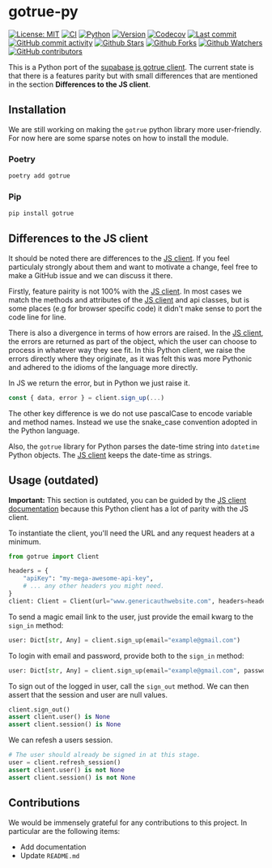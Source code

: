 # gotrue-py

[![License: MIT](https://img.shields.io/badge/License-MIT-green.svg?label=license)](https://opensource.org/licenses/MIT)
[![CI](https://github.com/supabase-community/gotrue-py/actions/workflows/ci.yml/badge.svg)](https://github.com/supabase-community/gotrue-py/actions/workflows/ci.yml)
[![Python](https://img.shields.io/pypi/pyversions/gotrue)](https://pypi.org/project/gotrue)
[![Version](https://img.shields.io/pypi/v/gotrue?color=%2334D058)](https://pypi.org/project/gotrue)
[![Codecov](https://codecov.io/gh/supabase-community/gotrue-py/branch/main/graph/badge.svg)](https://codecov.io/gh/supabase-community/gotrue-py)
[![Last commit](https://img.shields.io/github/last-commit/supabase-community/gotrue-py.svg?style=flat)](https://github.com/supabase-community/gotrue-py/commits)
[![GitHub commit activity](https://img.shields.io/github/commit-activity/m/supabase-community/gotrue-py)](https://github.com/supabase-community/gotrue-py/commits)
[![Github Stars](https://img.shields.io/github/stars/supabase-community/gotrue-py?style=flat&logo=github)](https://github.com/supabase-community/gotrue-py/stargazers)
[![Github Forks](https://img.shields.io/github/forks/supabase-community/gotrue-py?style=flat&logo=github)](https://github.com/supabase-community/gotrue-py/network/members)
[![Github Watchers](https://img.shields.io/github/watchers/supabase-community/gotrue-py?style=flat&logo=github)](https://github.com/supabase-community/gotrue-py)
[![GitHub contributors](https://img.shields.io/github/contributors/supabase-community/gotrue-py)](https://github.com/supabase-community/gotrue-py/graphs/contributors)

This is a Python port of the [supabase js gotrue client](https://github.com/supabase/gotrue-js). The current state is that there is a features parity but with small differences that are mentioned in the section **Differences to the JS client**.

## Installation

We are still working on making the `gotrue` python library more user-friendly. For now here are some sparse notes on how to install the module.

### Poetry

```bash
poetry add gotrue
```

### Pip

```bash
pip install gotrue
```

## Differences to the JS client

It should be noted there are differences to the [JS client](https://github.com/supabase/gotrue-js). If you feel particulaly strongly about them and want to motivate a change, feel free to make a GitHub issue and we can discuss it there.

Firstly, feature pairity is not 100% with the [JS client](https://github.com/supabase/gotrue-js). In most cases we match the methods and attributes of the [JS client](https://github.com/supabase/gotrue-js) and api classes, but is some places (e.g for browser specific code) it didn't make sense to port the code line for line.

There is also a divergence in terms of how errors are raised. In the [JS client](https://github.com/supabase/gotrue-js), the errors are returned as part of the object, which the user can choose to process in whatever way they see fit. In this Python client, we raise the errors directly where they originate, as it was felt this was more Pythonic and adhered to the idioms of the language more directly.

In JS we return the error, but in Python we just raise it.

```js
const { data, error } = client.sign_up(...)
```

The other key difference is we do not use pascalCase to encode variable and method names. Instead we use the snake_case convention adopted in the Python language.

Also, the `gotrue` library for Python parses the date-time string into `datetime` Python objects. The [JS client](https://github.com/supabase/gotrue-js) keeps the date-time as strings.

## Usage (outdated)

**Important:** This section is outdated, you can be guided by the [JS client documentation](https://supabase.github.io/gotrue-js) because this Python client has a lot of parity with the JS client.

To instantiate the client, you'll need the URL and any request headers at a minimum.

```python
from gotrue import Client

headers = {
    "apiKey": "my-mega-awesome-api-key",
    # ... any other headers you might need.
}
client: Client = Client(url="www.genericauthwebsite.com", headers=headers)
```

To send a magic email link to the user, just provide the email kwarg to the `sign_in` method:

```python
user: Dict[str, Any] = client.sign_up(email="example@gmail.com")
```

To login with email and password, provide both to the `sign_in` method:

```python
user: Dict[str, Any] = client.sign_up(email="example@gmail.com", password="*********")
```

To sign out of the logged in user, call the `sign_out` method. We can then assert that the session and user are null values.

```python
client.sign_out()
assert client.user() is None
assert client.session() is None
```

We can refesh a users session.

```python
# The user should already be signed in at this stage.
user = client.refresh_session()
assert client.user() is not None
assert client.session() is not None
```

## Contributions

We would be immensely grateful for any contributions to this project. In particular are the following items:

- Add documentation
- Update `README.md`
